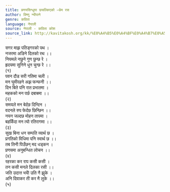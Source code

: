 ```yaml
---
title: प्रणयसिन्धुमा छचल्किएको –प्रेम रस
author: विष्णु न्यौपाने
genre: कविता
language: नेपाली
source: नेपाली - कविता कोश
source_link: http://kavitakosh.org/kk/%E0%A4%B5%E0%A4%BF%E0%A4%B7%E0%A5%8D%E0%A4%A3%E0%A5%81_%E0%A4%A8%E0%A5%8D%E0%A4%AF%E0%A5%8C%E0%A4%AA%E0%A4%BE%E0%A4%A8%E0%A5%87
---
```


सगर माझ पतिङ्गरको पथ ।  
नजरमा अडिने दिलको रथ ।।  
नियमले नछुने गुण छुन्छ रे ।  
हृदयमा सुनिने धुन चुन्छ रे ।।  
(१)  
पवन दौड सरी गतिमा चली ।  
मन घुमीरहने अझ फन्फनी ।।  
दिन बिते पनि रात प्रभातमा ।  
महकको मन पर्छ दबाबमा ।।  
(२)  
समयले मन बेर्दछ दिन्दिन ।  
वदनले रुप फेर्दछ छिन्छिन ।।  
नयन जल्दछ मोहन तापमा ।  
बहकिँदा मन त्यो रतिरागमा ।।  
(३)  
सुख बिना धन सम्पति व्यार्थ छ ।  
प्रगतिको विधिमा पनि स्वार्थ छ ।।  
तब तिनी पिउँछन् मद धड्कन ।  
प्रणयमा अनुबन्धित लोचन ।।  
(४)  
रहरका कर राप कसी कसी ।  
तन कसी मनले दिलका रसी ।।  
जति उदात्त भयोे उति नै झुके ।  
अनि दिवाकर ती कर मै लुके ।।  
(५)
